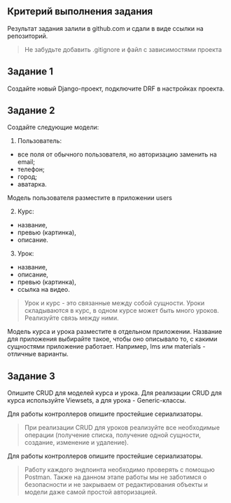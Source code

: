 ## Критерий выполнения задания
Результат задания залили в github.com и сдали в виде ссылки на репозиторий.
>Не забудьте добавить .gitignore и файл с зависимостями проекта

## Задание 1

Создайте новый Django-проект, подключите DRF в настройках проекта.

## Задание 2

Создайте следующие модели:

1. Пользователь:
* все поля от обычного пользователя, но авторизацию заменить на email;
* телефон;
* город;
* аватарка.

Модель пользователя разместите в приложении users

2. Курс:

* название,
* превью (картинка),
* описание.

3. Урок:

* название,
* описание,
* превью (картинка),
* ссылка на видео.

>Урок и курс - это связанные между собой сущности. Уроки складываются в курс, в одном курсе может быть много уроков. Реализуйте связь между ними.

Модель курса и урока разместите в отдельном приложении. Название для приложения выбирайте такое, чтобы оно описывало то, с какими сущностями приложение работает. Например, lms или materials - отличные варианты.

## Задание 3
Опишите CRUD для моделей курса и урока. Для реализации CRUD для курса используйте Viewsets, а для урока - Generic-классы.

Для работы контроллеров опишите простейшие сериализаторы.
>При реализации CRUD для уроков реализуйте все необходимые операции (получение списка, получение одной сущности, создание, изменение и удаление).

Для работы контроллеров опишите простейшие сериализаторы.
>Работу каждого эндпоинта необходимо проверять с помощью Postman.
Также на данном этапе работы мы не заботимся о безопасности и не закрываем от редактирования объекты и модели даже самой простой авторизацией.
